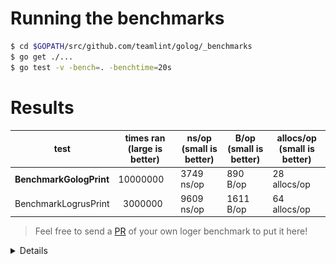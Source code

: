 # Running the benchmarks

```bash
$ cd $GOPATH/src/github.com/teamlint/golog/_benchmarks
$ go get ./...
$ go test -v -bench=. -benchtime=20s
```

# Results

| test | times ran (large is better) |  ns/op (small is better) | B/op (small is better) | allocs/op (small is better) |
| -----------|--------|-------------|-------------|-------------|
| **BenchmarkGologPrint** | 10000000 | 3749 ns/op | 890 B/op | 28 allocs/op |
| BenchmarkLogrusPrint | &nbsp; 3000000 | 9609 ns/op | 1611 B/op | 64 allocs/op |

> Feel free to send a [PR](https://github.com/teamlint/golog/pulls) of your own loger benchmark to put it here!

<details>
<summary>Details</summary>

![](cmd.png)

Date: Su 30 July 2017

Processor: Intel(R) Core(TM) i7-4710HQ CPU @ 2.50GHz 2.50Ghz

Ram: 8.00GB
</details>